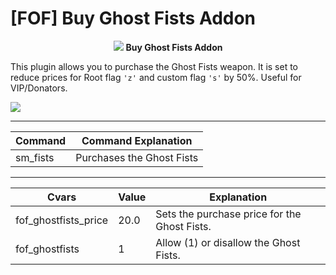 


# [FOF] Buy Ghost Fists Addon

<p align="center">  <img src="https://connorrichlen.me/images/fof_lg.png"> <b>Buy Ghost Fists Addon</b>   </p>


  

This plugin allows you to purchase the Ghost Fists weapon. It is set to reduce prices for Root flag <code>'z'</code> and custom flag <code>'s'</code> by 50%. Useful for VIP/Donators.

<img src="https://connorrichlen.me/images/fof_ghostfists/preview2_comp.gif">


 <hr />
  
|Command| Command Explanation |
|--|--|
| sm_fists | Purchases the Ghost Fists |

   
 <hr />
 
|Cvars| Value | Explanation |
|--|--|--|
| fof_ghostfists_price | 20.0 |Sets the purchase price for the Ghost Fists. |
| fof_ghostfists | 1| Allow (1) or disallow the Ghost Fists.|
